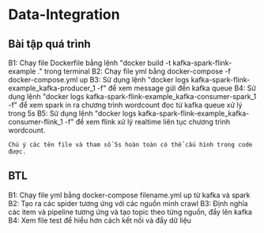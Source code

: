 # Data-Integration

## Bài tập quá trình
B1: Chạy file Dockerfile bằng lệnh "docker build -t kafka-spark-flink-example ." trong terminal
B2: Chạy file yml bằng docker-compose -f docker-compose.yml up
B3: Sử dụng lệnh "docker logs kafka-spark-flink-example_kafka-producer_1 -f" để xem message gửi đến kafka queue
B4: Sử dụng lệnh "docker logs kafka-spark-flink-example_kafka-consumer-spark_1 -f" để xem spark in ra chương trình wordcount đọc từ kafka queue xử lý trong 5s
B5: Sử dụng lệnh "docker logs kafka-spark-flink-example_kafka-consumer-flink_1 -f" để xem flink xử lý realtime liên tục chương trình wordcount.

```
Chú ý các tên file và tham số 5s hoàn toàn có thể cấu hình trong code được.
```



## BTL
B1: Chạy file yml bằng docker-compose filename.yml up từ kafka và spark
B2: Tạo ra các spider tương ứng với các nguồn mình crawl
B3: Định nghĩa các item và pipeline tương ứng và tạo topic theo từng nguồn, đẩy lên kafka
B4: Xem file test để hiểu hơn cách kết nối và đẩy dữ liệu
